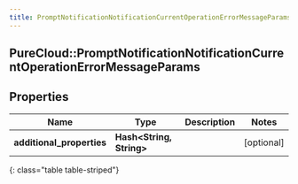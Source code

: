 ```yaml
---
title: PromptNotificationNotificationCurrentOperationErrorMessageParams
---
```

## PureCloud::PromptNotificationNotificationCurrentOperationErrorMessageParams

## Properties

|Name | Type | Description | Notes|
|------------ | ------------- | ------------- | -------------|
| **additional_properties** | **Hash&lt;String, String&gt;** |  | [optional] |
{: class="table table-striped"}


